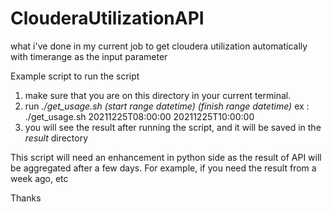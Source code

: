 # ClouderaUtilizationAPI
what i've done in my current job to get cloudera utilization automatically with timerange as the input parameter

Example script to run the script

1. make sure that you are on this directory in your current terminal. 
2. run *./get_usage.sh (start range datetime) (finish range datetime)* ex : ./get_usage.sh 20211225T08:00:00 20211225T10:00:00
3. you will see the result after running the script, and it will be saved in the *result* directory

This script will need an enhancement in python side as the result of API will be aggregated after a few days. 
For example, if you need the result from a week ago, etc

Thanks
